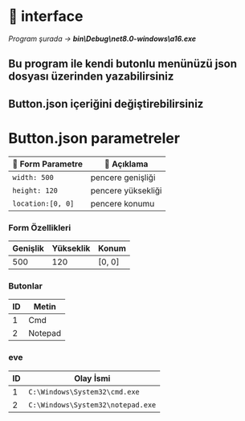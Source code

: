 # 📂 interface
_Program şurada -> **bin\Debug\net8.0-windows\a16.exe**_ 
## Bu program ile kendi butonlu menünüzü json dosyası üzerinden yazabilirsiniz
## Button.json içeriğini değiştirebilirsiniz

# Button.json parametreler 
| 📁 Form Parametre | 📌 Açıklama|
|---------------|-------------------|
| `width: 500`       | pencere genişliği|
| `height: 120`      | pencere yüksekliği|
|`location:[0, 0]`     | pencere konumu|

### Form Özellikleri
| Genişlik | Yükseklik | Konum |
|----------|----------|--------|
| 500      | 120      | [0, 0] |

### Butonlar
| ID | Metin    |
|----|---------|
| 1  | Cmd     |
| 2  | Notepad |

### eve
| ID | Olay İsmi |
|----|-----------|
| 1  | `C:\Windows\System32\cmd.exe` |
| 2  | `C:\Windows\System32\notepad.exe` |
